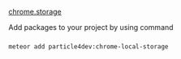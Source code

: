 [chrome.storage](https://developer.chrome.com/extensions/storage)

Add packages to your project by using command
###
    meteor add particle4dev:chrome-local-storage
###